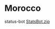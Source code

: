 # Morocco
status-bot
[StatsBot.zip](https://github.com/user-attachments/files/18306801/StatsBot.zip)
